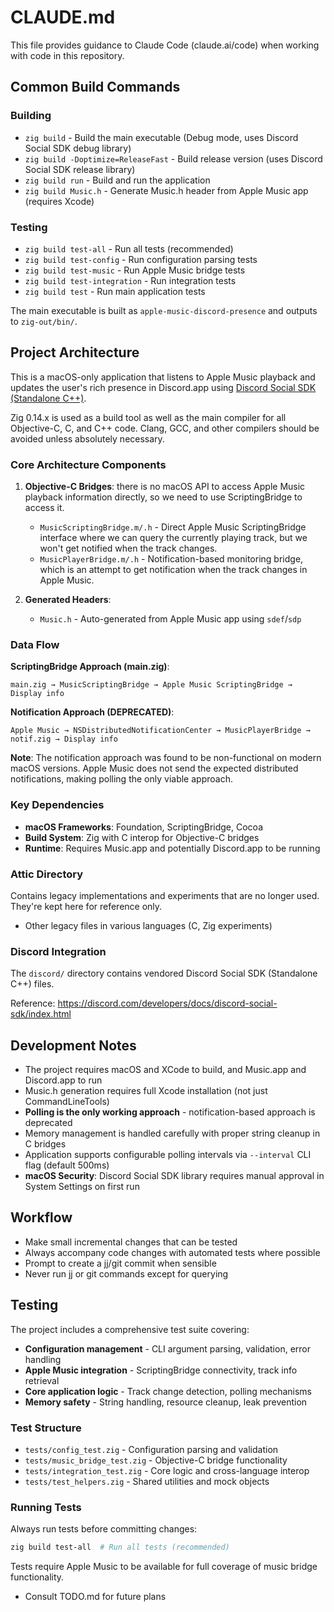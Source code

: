 # CLAUDE.md

This file provides guidance to Claude Code (claude.ai/code) when working with code in this repository.

## Common Build Commands

### Building
- `zig build` - Build the main executable (Debug mode, uses Discord Social SDK debug library)
- `zig build -Doptimize=ReleaseFast` - Build release version (uses Discord Social SDK release library)
- `zig build run` - Build and run the application
- `zig build Music.h` - Generate Music.h header from Apple Music app (requires Xcode)

### Testing
- `zig build test-all` - Run all tests (recommended)
- `zig build test-config` - Run configuration parsing tests
- `zig build test-music` - Run Apple Music bridge tests
- `zig build test-integration` - Run integration tests
- `zig build test` - Run main application tests

The main executable is built as `apple-music-discord-presence` and outputs to `zig-out/bin/`.

## Project Architecture

This is a macOS-only application that listens to Apple Music playback and updates the user's rich
presence in Discord.app using [Discord Social SDK (Standalone
C++)](https://discord.com/developers/docs/discord-social-sdk/getting-started/using-c++).

Zig 0.14.x is used as a build tool as well as the main compiler for all Objective-C, C, and C++
code. Clang, GCC, and other compilers should be avoided unless absolutely necessary.

### Core Architecture Components

1. **Objective-C Bridges**: there is no macOS API to access Apple Music playback information directly,
  so we need to use ScriptingBridge to access it.
   - `MusicScriptingBridge.m/.h` - Direct Apple Music ScriptingBridge interface where we can query
     the currently playing track, but we won't get notified when the track changes.
   - `MusicPlayerBridge.m/.h` - Notification-based monitoring bridge, which is an attempt to get
     notification when the track changes in Apple Music.

2. **Generated Headers**:
   - `Music.h` - Auto-generated from Apple Music app using `sdef`/`sdp`

### Data Flow

**ScriptingBridge Approach (main.zig)**:
```
main.zig → MusicScriptingBridge → Apple Music ScriptingBridge → Display info
```

**Notification Approach (DEPRECATED)**:
```
Apple Music → NSDistributedNotificationCenter → MusicPlayerBridge → notif.zig → Display info
```

**Note**: The notification approach was found to be non-functional on modern macOS versions. Apple Music does not send the expected distributed notifications, making polling the only viable approach.

### Key Dependencies

- **macOS Frameworks**: Foundation, ScriptingBridge, Cocoa
- **Build System**: Zig with C interop for Objective-C bridges
- **Runtime**: Requires Music.app and potentially Discord.app to be running

### Attic Directory

Contains legacy implementations and experiments that are no longer used. They're kept here for
reference only.

- Other legacy files in various languages (C, Zig experiments)

### Discord Integration

The `discord/` directory contains vendored Discord Social SDK (Standalone C++) files.

Reference: https://discord.com/developers/docs/discord-social-sdk/index.html

## Development Notes

- The project requires macOS and XCode to build, and Music.app and Discord.app to run
- Music.h generation requires full Xcode installation (not just CommandLineTools)
- **Polling is the only working approach** - notification-based approach is deprecated
- Memory management is handled carefully with proper string cleanup in C bridges
- Application supports configurable polling intervals via `--interval` CLI flag (default 500ms)
- **macOS Security**: Discord Social SDK library requires manual approval in System Settings on first run

## Workflow

- Make small incremental changes that can be tested
- Always accompany code changes with automated tests where possible
- Prompt to create a jj/git commit when sensible
- Never run jj or git commands except for querying

## Testing

The project includes a comprehensive test suite covering:

- **Configuration management** - CLI argument parsing, validation, error handling
- **Apple Music integration** - ScriptingBridge connectivity, track info retrieval
- **Core application logic** - Track change detection, polling mechanisms
- **Memory safety** - String handling, resource cleanup, leak prevention

### Test Structure

- `tests/config_test.zig` - Configuration parsing and validation
- `tests/music_bridge_test.zig` - Objective-C bridge functionality
- `tests/integration_test.zig` - Core logic and cross-language interop
- `tests/test_helpers.zig` - Shared utilities and mock objects

### Running Tests

Always run tests before committing changes:
```bash
zig build test-all  # Run all tests (recommended)
```

Tests require Apple Music to be available for full coverage of music bridge functionality.

- Consult TODO.md for future plans
